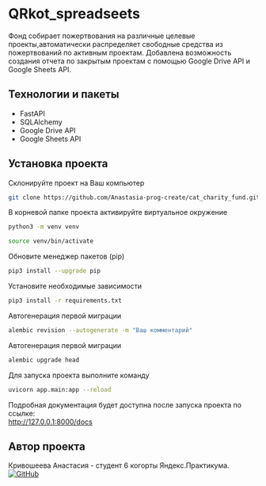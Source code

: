 # QRkot_spreadseets
Фонд собирает пожертвования на различные целевые проекты,автоматически распределяет свободные средства из пожертвований по активным проектам. Добавлена возможность создания отчета по закрытым проектам c помощью Google Drive API и Google Sheets API.

## Технологии и пакеты
* FastAPI
* SQLAlchemy
* Google Drive API
* Google Sheets API

## Установка проекта
Склонируйте проект на Ваш компьютер
   ```sh
   git clone https://github.com/Anastasia-prog-create/cat_charity_fund.git
   ```

В корневой папке проекта активируйте виртуальное окружение
   ```sh
   python3 -m venv venv
   ```
   ```sh
   source venv/bin/activate
   ```
Обновите менеджер пакетов (pip)
   ```sh
   pip3 install --upgrade pip
   ```
Установите необходимые зависимости
   ```sh
   pip3 install -r requirements.txt
   ```
Автогенерация первой миграции
   ```sh
   alembic revision --autogenerate -m "Ваш комментарий"
   ```
Автогенерация первой миграции
   ```sh
   alembic upgrade head
   ```
Для запуска проекта выполните команду
```sh
uvicorn app.main:app --reload
```

Подробная документация будет доступна после запуска проекта по ссылке:  
http://127.0.0.1:8000/docs

## Автор проекта
Кривошеева Анастасия - студент 6 когорты Яндекс.Практикума.  
[![GitHub](https://img.shields.io/badge/github-%23121011.svg?style=for-the-badge&logo=github&logoColor=white)](https://github.com/Anastasia-prog-create)
